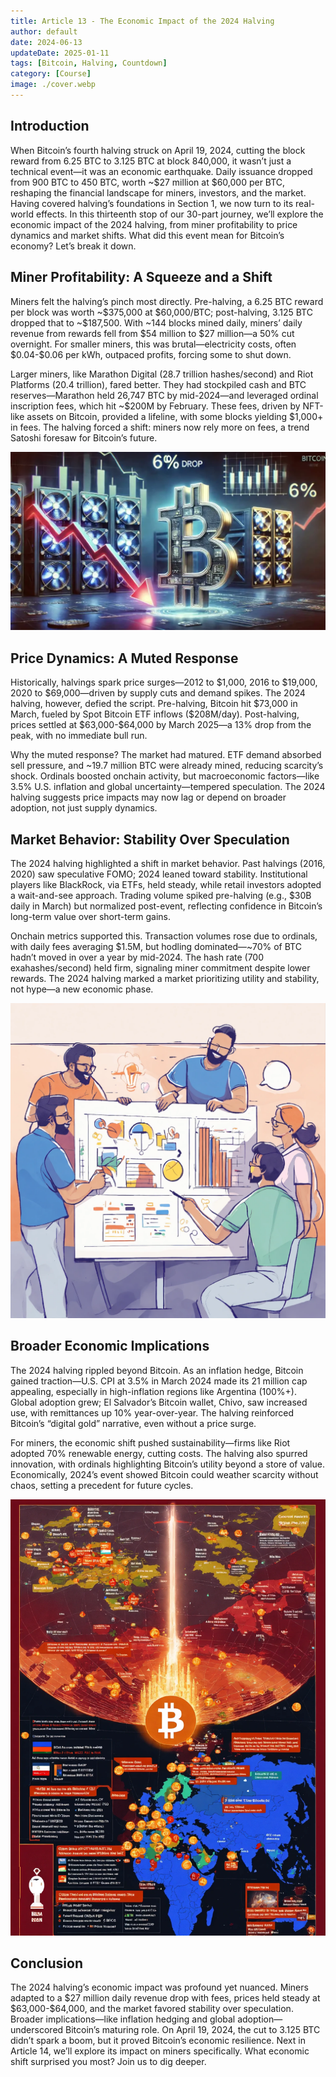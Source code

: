 ```yaml
---
title: Article 13 - The Economic Impact of the 2024 Halving
author: default
date: 2024-06-13
updateDate: 2025-01-11
tags: [Bitcoin, Halving, Countdown]
category: [Course]
image: ./cover.webp
---
```


## Introduction

When Bitcoin’s fourth halving struck on April 19, 2024, cutting the block reward from 6.25 BTC to 3.125 BTC at block 840,000, it wasn’t just a technical event—it was an economic earthquake. Daily issuance dropped from 900 BTC to 450 BTC, worth ~\$27 million at \$60,000 per BTC, reshaping the financial landscape for miners, investors, and the market. Having covered halving’s foundations in Section 1, we now turn to its real-world effects. In this thirteenth stop of our 30-part journey, we’ll explore the economic impact of the 2024 halving, from miner profitability to price dynamics and market shifts. What did this event mean for Bitcoin’s economy? Let’s break it down.

## Miner Profitability: A Squeeze and a Shift

Miners felt the halving’s pinch most directly. Pre-halving, a 6.25 BTC reward per block was worth ~\$375,000 at \$60,000/BTC; post-halving, 3.125 BTC dropped that to ~\$187,500. With ~144 blocks mined daily, miners’ daily revenue from rewards fell from \$54 million to \$27 million—a 50% cut overnight. For smaller miners, this was brutal—electricity costs, often \$0.04-\$0.06 per kWh, outpaced profits, forcing some to shut down.

Larger miners, like Marathon Digital (28.7 trillion hashes/second) and Riot Platforms (20.4 trillion), fared better. They had stockpiled cash and BTC reserves—Marathon held 26,747 BTC by mid-2024—and leveraged ordinal inscription fees, which hit ~\$200M by February. These fees, driven by NFT-like assets on Bitcoin, provided a lifeline, with some blocks yielding \$1,000+ in fees. The halving forced a shift: miners now rely more on fees, a trend Satoshi foresaw for Bitcoin’s future.

![Image 1: "Miner Revenue Drop"](./1.miner-revenue-drop.webp)

## Price Dynamics: A Muted Response

Historically, halvings spark price surges—2012 to \$1,000, 2016 to \$19,000, 2020 to \$69,000—driven by supply cuts and demand spikes. The 2024 halving, however, defied the script. Pre-halving, Bitcoin hit \$73,000 in March, fueled by Spot Bitcoin ETF inflows (\$208M/day). Post-halving, prices settled at \$63,000-\$64,000 by March 2025—a 13% drop from the peak, with no immediate bull run.

Why the muted response? The market had matured. ETF demand absorbed sell pressure, and ~19.7 million BTC were already mined, reducing scarcity’s shock. Ordinals boosted onchain activity, but macroeconomic factors—like 3.5% U.S. inflation and global uncertainty—tempered speculation. The 2024 halving suggests price impacts may now lag or depend on broader adoption, not just supply dynamics.

## Market Behavior: Stability Over Speculation

The 2024 halving highlighted a shift in market behavior. Past halvings (2016, 2020) saw speculative FOMO; 2024 leaned toward stability. Institutional players like BlackRock, via ETFs, held steady, while retail investors adopted a wait-and-see approach. Trading volume spiked pre-halving (e.g., \$30B daily in March) but normalized post-event, reflecting confidence in Bitcoin’s long-term value over short-term gains.

Onchain metrics supported this. Transaction volumes rose due to ordinals, with daily fees averaging \$1.5M, but hodling dominated—~70% of BTC hadn’t moved in over a year by mid-2024. The hash rate (700 exahashes/second) held firm, signaling miner commitment despite lower rewards. The 2024 halving marked a market prioritizing utility and stability, not hype—a new economic phase.

![Image 2: "Market Stability Metrics"](./2.market-stability-metrics.webp)

## Broader Economic Implications

The 2024 halving rippled beyond Bitcoin. As an inflation hedge, Bitcoin gained traction—U.S. CPI at 3.5% in March 2024 made its 21 million cap appealing, especially in high-inflation regions like Argentina (100%+). Global adoption grew; El Salvador’s Bitcoin wallet, Chivo, saw increased use, with remittances up 10% year-over-year. The halving reinforced Bitcoin’s “digital gold” narrative, even without a price surge.

For miners, the economic shift pushed sustainability—firms like Riot adopted 70% renewable energy, cutting costs. The halving also spurred innovation, with ordinals highlighting Bitcoin’s utility beyond a store of value. Economically, 2024’s event showed Bitcoin could weather scarcity without chaos, setting a precedent for future cycles.

![Image 3: "Global Economic Ripple"](./3.global-aconomic-ripple.webp)

## Conclusion

The 2024 halving’s economic impact was profound yet nuanced. Miners adapted to a \$27 million daily revenue drop with fees, prices held steady at \$63,000-\$64,000, and the market favored stability over speculation. Broader implications—like inflation hedging and global adoption—underscored Bitcoin’s maturing role. On April 19, 2024, the cut to 3.125 BTC didn’t spark a boom, but it proved Bitcoin’s economic resilience. Next in Article 14, we’ll explore its impact on miners specifically. What economic shift surprised you most? Join us to dig deeper.
